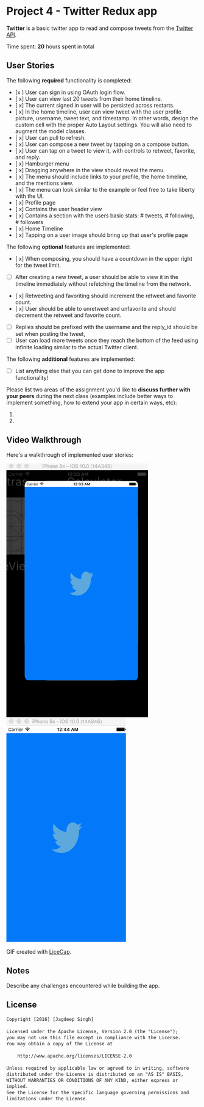 # Project 4 - Twitter Redux app

**Twitter** is a basic twitter app to read and compose tweets from the [Twitter API](https://apps.twitter.com/).

Time spent: **20** hours spent in total

## User Stories

The following **required** functionality is completed:

- [x ] User can sign in using OAuth login flow.
- [ x] User can view last 20 tweets from their home timeline.
- [ x] The current signed in user will be persisted across restarts.
- [ x] In the home timeline, user can view tweet with the user profile picture, username, tweet text, and timestamp.  In other words, design the custom cell with the proper Auto Layout settings.  You will also need to augment the model classes.
- [ x] User can pull to refresh.
- [ x] User can compose a new tweet by tapping on a compose button.
- [ x] User can tap on a tweet to view it, with controls to retweet, favorite, and reply.
- [ x] Hamburger menu
- [ x] Dragging anywhere in the view should reveal the menu.
- [ x] The menu should include links to your profile, the home timeline, and the mentions view.
- [ x] The menu can look similar to the example or feel free to take liberty with the UI.
- [ x] Profile page
- [ x] Contains the user header view
- [ x] Contains a section with the users basic stats: # tweets, # following, # followers
- [ x] Home Timeline
- [ x] Tapping on a user image should bring up that user's profile page


The following **optional** features are implemented:

- [ x] When composing, you should have a countdown in the upper right for the tweet limit.
- [ ] After creating a new tweet, a user should be able to view it in the timeline immediately without refetching the timeline from the network.
- [ x] Retweeting and favoriting should increment the retweet and favorite count.
- [ x] User should be able to unretweet and unfavorite and should decrement the retweet and favorite count.
- [ ] Replies should be prefixed with the username and the reply_id should be set when posting the tweet,
- [ ] User can load more tweets once they reach the bottom of the feed using infinite loading similar to the actual Twitter client.

The following **additional** features are implemented:

- [ ] List anything else that you can get done to improve the app functionality!

Please list two areas of the assignment you'd like to **discuss further with your peers** during the next class (examples include better ways to implement something, how to extend your app in certain ways, etc):

1.
2.

## Video Walkthrough

Here's a walkthrough of implemented user stories:

<img src="https://github.com/jagdeeparora86/Twitter/raw/master/twitter.gif" title="Video Walkthrough" width="" alt="Video Walkthrough" style="max-width:100%;">
<img src="https://github.com/jagdeeparora86/Twitter/raw/master/twitter2.gif" title="Video Walkthrough" width="" alt="Video Walkthrough" style="max-width:100%;">


GIF created with [LiceCap](http://www.cockos.com/licecap/).

## Notes

Describe any challenges encountered while building the app.

## License

    Copyright [2016] [Jagdeep Singh]

    Licensed under the Apache License, Version 2.0 (the "License");
    you may not use this file except in compliance with the License.
    You may obtain a copy of the License at

        http://www.apache.org/licenses/LICENSE-2.0

    Unless required by applicable law or agreed to in writing, software
    distributed under the License is distributed on an "AS IS" BASIS,
    WITHOUT WARRANTIES OR CONDITIONS OF ANY KIND, either express or implied.
    See the License for the specific language governing permissions and
    limitations under the License.
